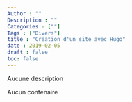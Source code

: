 ```yaml
---
Author : ""
Description : ""
Categories : [""]
Tags : ["Divers"]
title : "Création d'un site avec Hugo"
date : 2019-02-05
draft : false
toc: false
---
```


Aucune description

 <!--more-->

Aucun contenaire